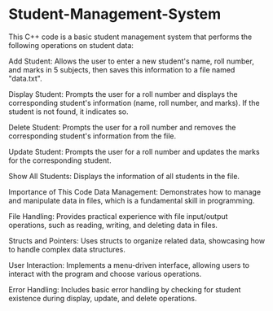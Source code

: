 # Student-Management-System
This C++ code is a basic student management system that performs the following operations on student data:

Add Student: Allows the user to enter a new student's name, roll number, and marks in 5 subjects, then saves this information to a file named "data.txt".

Display Student: Prompts the user for a roll number and displays the corresponding student's information (name, roll number, and marks). If the student is not found, it indicates so.

Delete Student: Prompts the user for a roll number and removes the corresponding student's information from the file.

Update Student: Prompts the user for a roll number and updates the marks for the corresponding student.

Show All Students: Displays the information of all students in the file.

Importance of This Code
Data Management: Demonstrates how to manage and manipulate data in files, which is a fundamental skill in programming.

File Handling: Provides practical experience with file input/output operations, such as reading, writing, and deleting data in files.

Structs and Pointers: Uses structs to organize related data, showcasing how to handle complex data structures.

User Interaction: Implements a menu-driven interface, allowing users to interact with the program and choose various operations.

Error Handling: Includes basic error handling by checking for student existence during display, update, and delete operations.
